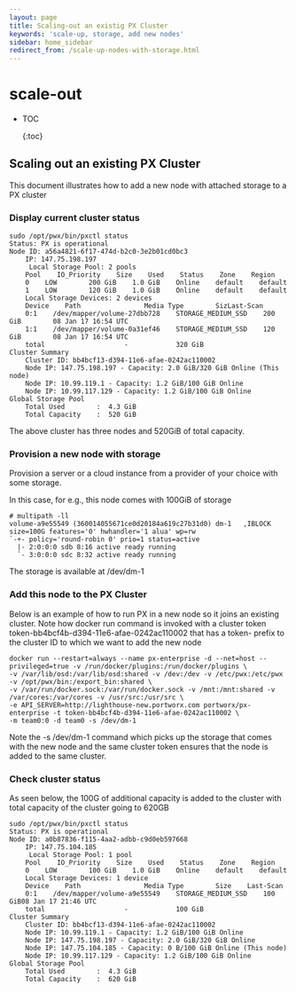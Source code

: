 ```yaml
---
layout: page
title: Scaling-out an existig PX Cluster
keywords: 'scale-up, storage, add new nodes'
sidebar: home_sidebar
redirect_from: /scale-up-nodes-with-storage.html
---
```


# scale-out

* TOC

  {:toc}

## Scaling out an existing PX Cluster

This document illustrates how to add a new node with attached storage to a PX cluster

### Display current cluster status

```text
sudo /opt/pwx/bin/pxctl status
Status: PX is operational
Node ID: a56a4821-6f17-474d-b2c0-3e2b01cd0bc3
    IP: 147.75.198.197 
     Local Storage Pool: 2 pools
    Pool    IO_Priority    Size    Used    Status    Zone    Region
    0    LOW        200 GiB    1.0 GiB    Online    default    default
    1    LOW        120 GiB    1.0 GiB    Online    default    default
    Local Storage Devices: 2 devices
    Device    Path                Media Type        SizLast-Scan
    0:1    /dev/mapper/volume-27dbb728    STORAGE_MEDIUM_SSD    200 GiB        08 Jan 17 16:54 UTC
    1:1    /dev/mapper/volume-0a31ef46    STORAGE_MEDIUM_SSD    120 GiB        08 Jan 17 16:54 UTC
    total                    -            320 GiB
Cluster Summary
    Cluster ID: bb4bcf13-d394-11e6-afae-0242ac110002
    Node IP: 147.75.198.197 - Capacity: 2.0 GiB/320 GiB Online (This node)
    Node IP: 10.99.119.1 - Capacity: 1.2 GiB/100 GiB Online
    Node IP: 10.99.117.129 - Capacity: 1.2 GiB/100 GiB Online
Global Storage Pool
    Total Used        :  4.3 GiB
    Total Capacity    :  520 GiB
```

The above cluster has three nodes and 520GiB of total capacity.

### Provision a new node with storage

Provision a server or a cloud instance from a provider of your choice with some storage.

In this case, for e.g., this node comes with 100GiB of storage

```text
# multipath -ll
volume-a9e55549 (360014055671ce0d20184a619c27b31d0) dm-1   ,IBLOCK          
size=100G features='0' hwhandler='1 alua' wp=rw
`-+- policy='round-robin 0' prio=1 status=active
  |- 2:0:0:0 sdb 8:16 active ready running
  `- 3:0:0:0 sdc 8:32 active ready running
```

The storage is available at /dev/dm-1

### Add this node to the PX Cluster

Below is an example of how to run PX in a new node so it joins an existing cluster. Note how docker run command is invoked with a cluster token token-bb4bcf4b-d394-11e6-afae-0242ac110002 that has a token- prefix to the cluster ID to which we want to add the new node

```text
docker run --restart=always --name px-enterprise -d --net=host --privileged=true -v /run/docker/plugins:/run/docker/plugins \
-v /var/lib/osd:/var/lib/osd:shared -v /dev:/dev -v /etc/pwx:/etc/pwx -v /opt/pwx/bin:/export_bin:shared \
-v /var/run/docker.sock:/var/run/docker.sock -v /mnt:/mnt:shared -v /var/cores:/var/cores -v /usr/src:/usr/src \
-e API_SERVER=http://lighthouse-new.portworx.com portworx/px-enterprise -t token-bb4bcf4b-d394-11e6-afae-0242ac110002 \
-m team0:0 -d team0 -s /dev/dm-1
```

Note the -s /dev/dm-1 command which picks up the storage that comes with the new node and the same cluster token ensures that the node is added to the same cluster.

### Check cluster status

As seen below, the 100G of additional capacity is added to the cluster with total capacity of the cluster going to 620GB

```text
sudo /opt/pwx/bin/pxctl status
Status: PX is operational
Node ID: a0b87836-f115-4aa2-adbb-c9d0eb597668
    IP: 147.75.104.185 
     Local Storage Pool: 1 pool
    Pool    IO_Priority    Size    Used    Status    Zone    Region
    0    LOW        100 GiB    1.0 GiB    Online    default    default
    Local Storage Devices: 1 device
    Device    Path                Media Type        Size    Last-Scan
    0:1    /dev/mapper/volume-a9e55549    STORAGE_MEDIUM_SSD    100 GiB08 Jan 17 21:46 UTC
    total                    -            100 GiB
Cluster Summary
    Cluster ID: bb4bcf13-d394-11e6-afae-0242ac110002
    Node IP: 10.99.119.1 - Capacity: 1.2 GiB/100 GiB Online
    Node IP: 147.75.198.197 - Capacity: 2.0 GiB/320 GiB Online
    Node IP: 147.75.104.185 - Capacity: 0 B/100 GiB Online (This node)
    Node IP: 10.99.117.129 - Capacity: 1.2 GiB/100 GiB Online
Global Storage Pool
    Total Used        :  4.3 GiB
    Total Capacity    :  620 GiB
```

